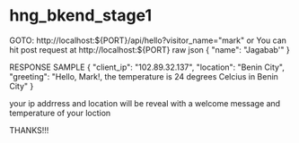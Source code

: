 # hng_bkend_stage1
 GOTO: http://localhost:${PORT}/api/hello?visitor_name="mark"
 or
 You can hit post request at http://localhost:${PORT} 
 raw json
    {
    "name": "Jagabab'"
    }


RESPONSE SAMPLE
{
    "client_ip": "102.89.32.137",
    "location": "Benin City",
    "greeting": "Hello, Mark!, the temperature is 24 degrees Celcius in Benin City"
}

your ip addrress and location will be reveal 
with a welcome message and temperature of your loction


THANKS!!!